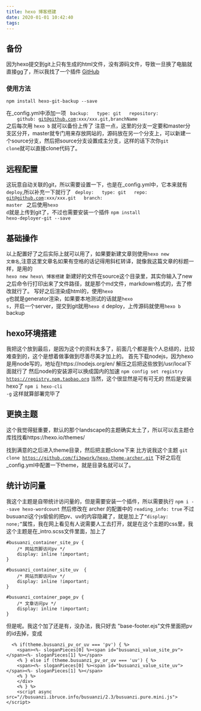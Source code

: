 ```yaml
---
title: hexo 博客搭建
date: 2020-01-01 10:42:40
tags:
---
```

## 备份
因为hexo提交到git上只有生成的html文件，没有源码文件，导致一旦换了电脑就直接gg了，所以我找了一个插件
[GitHub](https://github.com/coneycode/hexo-git-backup)
### 使用方法
<code>npm install hexo-git-backup --save</code>

在_config.yml中添加一项
<code>
backup:
&emsp;&emsp;type: git
&emsp;&emsp;repository:
&emsp;&emsp;&emsp;&emsp;github: git@github.com:xxx/xxx.git,branchName
</code>
之后每次用
<code>hexo b</code>
就可以备份上传了
注意一点，这里的分支一定要和master分支区分开，master就专门用来存放网站的，源码放在另一个分支上，可以新建一个source分支，然后把source分支设置成主分支，这样的话下次你<code>git clone</code>就可以直接clone代码了。
## 远程配置
这玩意自动关联的git，所以需要设置一下，也是在_config.yml中，它本来就有<code>deploy</code>,所以补充一下就行了
<code>
deploy:
&emsp;&emsp;type: git
&emsp;&emsp;repo: git@github.com:xxx/xxx.git
&emsp;&emsp;branch: master
</code>
之后使用<code>hexo d</code>就是上传到git了，不过也需要安装一个插件
<code>npm install hexo-deployer-git --save</code>

## 基础操作
以上配置好了之后实际上就可以用了，如果要新建文章则使用<code>hexo new 文章名</code>,注意这里文章名如果有空格的话记得用斜杠转译，就像我这篇文章的标题一样，是用的<code> hexo new hexo\ 博客搭建</code>
新建好的文件在source这个目录里，其实你输入了new之后命令行打印出来了文件路径，就是那个md文件，markdown格式的，去了修改就行了。
写好之后渲染成html的，使用<code>hexo g</code>也就是generator渲染，如果要本地测试的话就是<code>hexo s</code>，开启一个server，提交到git就用<code>hexo d</code> deploy，上传源码就使用<code>hexo b</code> backup

## hexo环境搭建
我把这个放到最后，是因为这个的资料太多了，前面几个都是我个人总结的，比较难查到的，这个是想着做事做到尽善尽美才加上的。
首先下载nodejs，因为hexo是用node写的，地址在https://nodejs.org/en/
解压之后把这些放到/usr/local下面就行了
然后node的安装源可以换成国内的加速
<code>npm config set registry https://registry.npm.taobao.org</code>
当然，这个很显然是可有可无的
然后是安装hexo了
<code>npm i hexo-cli -g</code>
这样就算部署完毕了

## 更换主题
这个我觉得挺重要，默认的那个landscape的主题确实太土了，所以可以去主题仓库找找看https://hexo.io/themes/

找到满意的之后进入theme目录，然后把主题clone下来
比方说我这个主题
<code>git clone https://github.com/fi3ework/hexo-theme-archer.git</code>
下好之后在_config.yml中配置一下theme，就是目录名就可以了。

## 统计访问量
我这个主题是自带统计访问量的，但是需要安装一个插件，所以需要执行
<code>npm i --save hexo-wordcount</code>
然后修改在 archer 的配置中的
<code>reading_info: true</code>
不过busuanzi这个js偷偷的把pv、uv的内容隐藏了，就是加上了<code>“display: none;”</code>属性，我在网上看见有人说需要人工去打开，就是在这个主题的css里，我这个主题是在_intro.scss文件里面，加上了
```
#busuanzi_container_site_pv {
    /* 网站页脚访问pv */
    display: inline !important;
}

#busuanzi_container_site_uv  {
    /* 网站页脚访问uv */
    display: inline !important;
}

#busuanzi_container_page_pv {
    /* 文章访问pv */
    display: inline !important;
}
```
但是呢。我这个加了还是有，没办法，我只好去 "base-footer.ejs"文件里面把pv的id去掉，变成
```
  <% if(theme.busuanzi_pv_or_uv === 'pv') { %> 
    <span><%- sloganPieces[0] %><span id="busuanzi_value_site_pv"></span><%- sloganPieces[1] %></span>
    <% } else if (theme.busuanzi_pv_or_uv === 'uv') { %>
    <span><%- sloganPieces[0] %><span id="busuanzi_value_site_uv"></span><%- sloganPieces[1] %></span>
    <% } %>
    </div>
    <% } %>
    <script async src="//busuanzi.ibruce.info/busuanzi/2.3/busuanzi.pure.mini.js"></script>
```